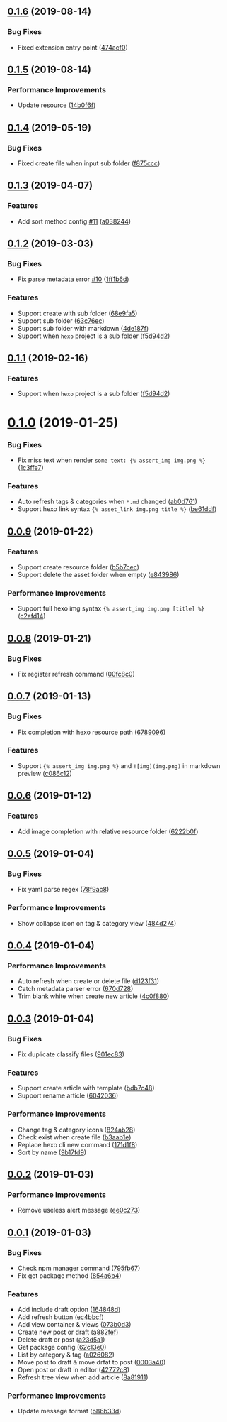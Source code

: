 ## [0.1.6](https://github.com/cwxyz007/vscode-hexo-utils/compare/v0.1.5...v0.1.6) (2019-08-14)


### Bug Fixes

* Fixed extension entry point ([474acf0](https://github.com/cwxyz007/vscode-hexo-utils/commit/474acf0))



## [0.1.5](https://github.com/cwxyz007/vscode-hexo-utils/compare/v0.1.4...v0.1.5) (2019-08-14)


### Performance Improvements

* Update resource ([14b0f6f](https://github.com/cwxyz007/vscode-hexo-utils/commit/14b0f6f))



## [0.1.4](https://github.com/cwxyz007/vscode-hexo-utils/compare/v0.1.3...v0.1.4) (2019-05-19)


### Bug Fixes

* Fixed create file when input sub folder ([f875ccc](https://github.com/cwxyz007/vscode-hexo-utils/commit/f875ccc))



## [0.1.3](https://github.com/cwxyz007/vscode-hexo-utils/compare/v0.1.2...v0.1.3) (2019-04-07)


### Features

* Add sort method config [#11](https://github.com/cwxyz007/vscode-hexo-utils/issues/11) ([a038244](https://github.com/cwxyz007/vscode-hexo-utils/commit/a038244))



## [0.1.2](https://github.com/cwxyz007/vscode-hexo-utils/compare/v0.1.0...v0.1.2) (2019-03-03)


### Bug Fixes

* Fix parse metadata error [#10](https://github.com/cwxyz007/vscode-hexo-utils/issues/10) ([1ff1b6d](https://github.com/cwxyz007/vscode-hexo-utils/commit/1ff1b6d))


### Features

* Support create with sub folder ([68e9fa5](https://github.com/cwxyz007/vscode-hexo-utils/commit/68e9fa5))
* Support sub folder ([63c76ec](https://github.com/cwxyz007/vscode-hexo-utils/commit/63c76ec))
* Support sub folder with markdown ([4de187f](https://github.com/cwxyz007/vscode-hexo-utils/commit/4de187f))
* Support when `hexo` project is a sub folder ([f5d94d2](https://github.com/cwxyz007/vscode-hexo-utils/commit/f5d94d2))



## [0.1.1](https://github.com/cwxyz007/vscode-hexo-utils/compare/v0.1.0...v0.1.1) (2019-02-16)


### Features

* Support when `hexo` project is a sub folder ([f5d94d2](https://github.com/cwxyz007/vscode-hexo-utils/commit/f5d94d2))



# [0.1.0](https://github.com/cwxyz007/vscode-hexo-utils/compare/v0.0.9...v0.1.0) (2019-01-25)


### Bug Fixes

* Fix miss text when render `some text: {% assert_img img.png %}` ([1c3ffe7](https://github.com/cwxyz007/vscode-hexo-utils/commit/1c3ffe7))


### Features

* Auto refresh tags & categories when `*.md` changed ([ab0d761](https://github.com/cwxyz007/vscode-hexo-utils/commit/ab0d761))
* Support hexo link syntax `{% asset_link img.png title %}` ([be61ddf](https://github.com/cwxyz007/vscode-hexo-utils/commit/be61ddf))



## [0.0.9](https://github.com/cwxyz007/vscode-hexo-utils/compare/v0.0.8...v0.0.9) (2019-01-22)


### Features

* Support create resource folder ([b5b7cec](https://github.com/cwxyz007/vscode-hexo-utils/commit/b5b7cec))
* Support delete the asset folder when empty ([e843986](https://github.com/cwxyz007/vscode-hexo-utils/commit/e843986))


### Performance Improvements

* Support full hexo img syntax `{% assert_img img.png [title] %}` ([c2afd14](https://github.com/cwxyz007/vscode-hexo-utils/commit/c2afd14))



## [0.0.8](https://github.com/cwxyz007/vscode-hexo-utils/compare/v0.0.7...v0.0.8) (2019-01-21)


### Bug Fixes

* Fix register refresh command ([00fc8c0](https://github.com/cwxyz007/vscode-hexo-utils/commit/00fc8c0))



## [0.0.7](https://github.com/cwxyz007/vscode-hexo-utils/compare/v0.0.6...v0.0.7) (2019-01-13)


### Bug Fixes

* Fix completion with hexo resource path ([6789096](https://github.com/cwxyz007/vscode-hexo-utils/commit/6789096))


### Features

* Support `{% assert_img img.png %}` and `![img](img.png)` in markdown preview ([c086c12](https://github.com/cwxyz007/vscode-hexo-utils/commit/c086c12))



## [0.0.6](https://github.com/cwxyz007/vscode-hexo-utils/compare/v0.0.5...v0.0.6) (2019-01-12)


### Features

* Add image completion with relative resource folder ([6222b0f](https://github.com/cwxyz007/vscode-hexo-utils/commit/6222b0f))



## [0.0.5](https://github.com/cwxyz007/vscode-hexo-utils/compare/v0.0.4...v0.0.5) (2019-01-04)


### Bug Fixes

* Fix yaml parse regex ([78f9ac8](https://github.com/cwxyz007/vscode-hexo-utils/commit/78f9ac8))


### Performance Improvements

* Show collapse icon on tag & category view ([484d274](https://github.com/cwxyz007/vscode-hexo-utils/commit/484d274))



## [0.0.4](https://github.com/cwxyz007/vscode-hexo-utils/compare/v0.0.3...v0.0.4) (2019-01-04)


### Performance Improvements

* Auto refresh when create or delete file ([d123f31](https://github.com/cwxyz007/vscode-hexo-utils/commit/d123f31))
* Catch metadata parser error ([670d728](https://github.com/cwxyz007/vscode-hexo-utils/commit/670d728))
* Trim blank white when create new article ([4c0f880](https://github.com/cwxyz007/vscode-hexo-utils/commit/4c0f880))



## [0.0.3](https://github.com/cwxyz007/vscode-hexo-utils/compare/v0.0.2...v0.0.3) (2019-01-04)


### Bug Fixes

* Fix duplicate classify files ([901ec83](https://github.com/cwxyz007/vscode-hexo-utils/commit/901ec83))


### Features

* Support create article with template ([bdb7c48](https://github.com/cwxyz007/vscode-hexo-utils/commit/bdb7c48))
* Support rename article ([6042036](https://github.com/cwxyz007/vscode-hexo-utils/commit/6042036))


### Performance Improvements

* Change tag & category icons ([824ab28](https://github.com/cwxyz007/vscode-hexo-utils/commit/824ab28))
* Check exist when create file ([b3aab1e](https://github.com/cwxyz007/vscode-hexo-utils/commit/b3aab1e))
* Replace hexo cli new command ([171d1f8](https://github.com/cwxyz007/vscode-hexo-utils/commit/171d1f8))
* Sort by name ([9b17fd9](https://github.com/cwxyz007/vscode-hexo-utils/commit/9b17fd9))



## [0.0.2](https://github.com/cwxyz007/vscode-hexo-utils/compare/v0.0.1...v0.0.2) (2019-01-03)


### Performance Improvements

* Remove useless alert message ([ee0c273](https://github.com/cwxyz007/vscode-hexo-utils/commit/ee0c273))



## [0.0.1](https://github.com/cwxyz007/vscode-hexo-utils/compare/073b0d3...v0.0.1) (2019-01-03)


### Bug Fixes

* Check npm manager command ([795fb67](https://github.com/cwxyz007/vscode-hexo-utils/commit/795fb67))
* Fix get package method ([854a6b4](https://github.com/cwxyz007/vscode-hexo-utils/commit/854a6b4))


### Features

* Add include draft option ([164848d](https://github.com/cwxyz007/vscode-hexo-utils/commit/164848d))
* Add refresh button ([ec4bbcf](https://github.com/cwxyz007/vscode-hexo-utils/commit/ec4bbcf))
* Add view container & views ([073b0d3](https://github.com/cwxyz007/vscode-hexo-utils/commit/073b0d3))
* Create new post or draft ([a882fef](https://github.com/cwxyz007/vscode-hexo-utils/commit/a882fef))
* Delete draft or post ([a23d5a1](https://github.com/cwxyz007/vscode-hexo-utils/commit/a23d5a1))
* Get package config ([62c13e0](https://github.com/cwxyz007/vscode-hexo-utils/commit/62c13e0))
* List by category & tag ([a026082](https://github.com/cwxyz007/vscode-hexo-utils/commit/a026082))
* Move post to draft & move drfat to post ([0003a40](https://github.com/cwxyz007/vscode-hexo-utils/commit/0003a40))
* Open post or draft in editor ([42772c8](https://github.com/cwxyz007/vscode-hexo-utils/commit/42772c8))
* Refresh tree view when add article ([8a81911](https://github.com/cwxyz007/vscode-hexo-utils/commit/8a81911))


### Performance Improvements

* Update message format ([b86b33d](https://github.com/cwxyz007/vscode-hexo-utils/commit/b86b33d))



